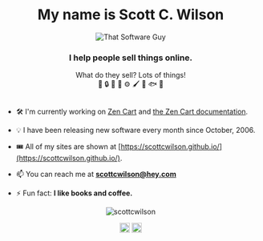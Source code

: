 <h1 align="center">My name is Scott C. Wilson</h1>
<div align="center"><img src="https://www.thatsoftwareguy.com/img/site-graphics/logo.png" alt="That Software Guy" /></div>
<h3 align="center">I help people sell things online.</h3>

<center>What do they sell?  Lots of things!<br>
🐔 
🔒
🌺
🌱
⚙️
🖌️
🥫
🐟
🥩
</center><br>

-  🛠 I'm currently working on [Zen Cart](https://zen-cart.com) and [the Zen Cart documentation](https://github.com/zencart/documentation). 

- 💡 I have been releasing new software every month since October, 2006.  

- 🎟 All of my sites are shown at [https://scottcwilson.github.io/](https://scottcwilson.github.io/).

- 📫 You can reach me at **scottcwilson@hey.com**

- ⚡ Fun fact: **I like books and coffee.**

<!--
<p align="left"><img src="https://devicons.github.io/devicon/devicon.git/icons/mysql/mysql-original-wordmark.svg" alt="mysql" width="20" height="20"/> <img src="https://devicons.github.io/devicon/devicon.git/icons/php/php-original.svg" alt="php" width="20" height="20"/> <img src="https://devicons.github.io/devicon/devicon.git/icons/linux/linux-original.svg" alt="linux" width="20" height="20"/></p>
-->

<p align="center"> <img src="https://github-readme-stats.vercel.app/api?username=scottcwilson&show_icons=true" alt="scottcwilson" /> </p>

<p align="center">
<a href="https://twitter.com/thatsoftwareguy" target="blank"><img align="center" src="https://cdn.jsdelivr.net/npm/simple-icons@3.0.1/icons/twitter.svg" alt="thatsoftwareguy" height="20" width="20" /></a>
<a href="https://stackoverflow.com/users/319741" target="blank"><img align="center" src="https://cdn.jsdelivr.net/npm/simple-icons@3.0.1/icons/stackoverflow.svg" alt="319741" height="20" width="20" /></a>
</p>
